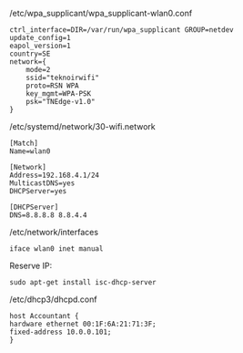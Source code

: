 /etc/wpa_supplicant/wpa_supplicant-wlan0.conf
```
ctrl_interface=DIR=/var/run/wpa_supplicant GROUP=netdev
update_config=1
eapol_version=1
country=SE
network={
	mode=2
	ssid="teknoirwifi"
	proto=RSN WPA
	key_mgmt=WPA-PSK
	psk="TNEdge-v1.0"
}
```

/etc/systemd/network/30-wifi.network
```
[Match]
Name=wlan0

[Network]
Address=192.168.4.1/24
MulticastDNS=yes
DHCPServer=yes

[DHCPServer]
DNS=8.8.8.8 8.8.4.4
```

/etc/network/interfaces
```
iface wlan0 inet manual
```



Reserve IP:
```
sudo apt-get install isc-dhcp-server
```

/etc/dhcp3/dhcpd.conf
```
host Accountant {
hardware ethernet 00:1F:6A:21:71:3F;
fixed-address 10.0.0.101;
}
```